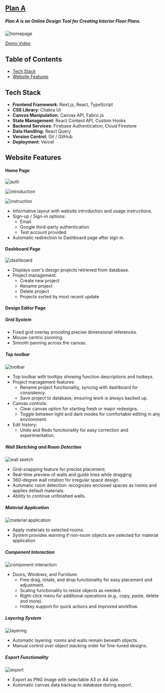 ## [Plan A](https://plan-a-design.vercel.app/)

##### Plan A is an Online Design Tool for Creating Interior Floor Plans.

![homepage](https://res.cloudinary.com/datj4og4i/image/upload/v1726918479/homepage_x7j4gk.png)

[Demo Video]()

## Table of Contents

- [Tech Stack](#technical-stack)
- [Website Features](#website-features)

## Tech Stack

- **Frontend Framework**: Next.js, React, TypeScript
- **CSS Library**: Chakra UI
- **Canvas Manipulation**: Canvas API, Fabric.js
- **State Management**: React Context API, Custom Hooks
- **Backend Services**: Firebase Authentication, Cloud Firestore
- **Data Handling**: React Query
- **Version Control**: Git / GitHub
- **Deployment**: Vercel

## Website Features

#### Home Page

![auth](https://res.cloudinary.com/datj4og4i/image/upload/v1726838909/%E6%88%AA%E5%9C%96_2024-09-20_%E6%99%9A%E4%B8%8A9.20.13_h5vabm.png)

![introduction](https://res.cloudinary.com/datj4og4i/image/upload/v1726838957/%E6%88%AA%E5%9C%96_2024-09-15_%E6%99%9A%E4%B8%8A8.05.11_hgnilj.png)

![instruction](https://res.cloudinary.com/datj4og4i/image/upload/v1726838959/%E6%88%AA%E5%9C%96_2024-09-15_%E6%99%9A%E4%B8%8A8.05.36_w6vfqj.png)

- Informative layout with website introduction and usage instructions.
- Sign-up / Sign-in options:
  - Email
  - Google third-party authentication
  - Test account provided
- Automatic redirection to Dashboard page after sign in.

#### Dashboard Page

![dashboard](https://res.cloudinary.com/datj4og4i/image/upload/v1726929121/dashboard2_qhi35a.gif)

- Displays user's design projects retrieved from database.
- Project management:
  - Create new project
  - Rename project
  - Delete project
  - Projects sorted by most recent update

#### Design Editor Page

##### Grid System

- Fixed grid overlay providing precise dimensional references.
- Mouse-centric zooming.
- Smooth panning across the canvas.

##### Top toolbar

![toolbar](https://res.cloudinary.com/datj4og4i/image/upload/v1726929122/toptoolbar2_d7fk5h.gif)

- Top toolbar with tooltips showing function descriptions and hotkeys.
- Project management features:
  - Rename project functionality, syncing with dashboard for consistency.
  - Save project to database, ensuring work is always backed up.
- Canvas controls:
  - Clear canvas option for starting fresh or major redesigns.
  - Toggle between light and dark modes for comfortable editing in any environment.
- Edit history:
  - Undo and Redo functionality for easy correction and experimentation.

##### Wall Sketching and Room Detection

![wall sketch](https://res.cloudinary.com/datj4og4i/image/upload/v1726928809/%E7%95%AB%E7%89%862_ejsgkv.gif)

- Grid-snapping feature for precise placement.
- Real-time preview of walls and guide lines while dragging.
- 360-degree wall rotation for irregular space design.
- Automatic room detection: recognizes enclosed spaces as rooms and applies default materials.
- Ability to continue unfinished walls.

##### Material Application

![material application](https://res.cloudinary.com/datj4og4i/image/upload/v1726929121/%E5%A1%AB%E5%85%A5%E6%9D%90%E8%B3%AA2_qabphl.gif)

- Apply materials to selected rooms.
- System provides warning if non-room objects are selected for material application

##### Component Interaction

![component interaction](https://res.cloudinary.com/datj4og4i/image/upload/v1726929122/%E7%89%A9%E4%BB%B6%E4%BA%92%E5%8B%952_gshw4n.gif)

- Doors, Windows, and Furniture:
  - Free drag, rotate, and drop functionality for easy placement and adjustment.
  - Scaling functionality to resize objects as needed.
  - Right-click menu for additional operations (e.g., copy, paste, delete and more).
  - Hotkey support for quick actions and improved workflow.

##### Layering System

![layering](https://res.cloudinary.com/datj4og4i/image/upload/v1726929120/%E9%A0%86%E5%BA%8F2_f46fbn.gif)

- Automatic layering: rooms and walls remain beneath objects.
- Manual control over object stacking order for fine-tuned designs.

##### Export Functionality

![export](https://res.cloudinary.com/datj4og4i/image/upload/v1726929123/%E5%8C%AF%E5%87%BA2_mpt4a8.gif)

- Export as PNG image with selectable A3 or A4 size.
- Automatic canvas data backup to database during export.
